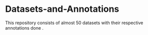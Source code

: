 # Datasets-and-Annotations
This repository consists of almost 50 datasets with their respective annotations done .
